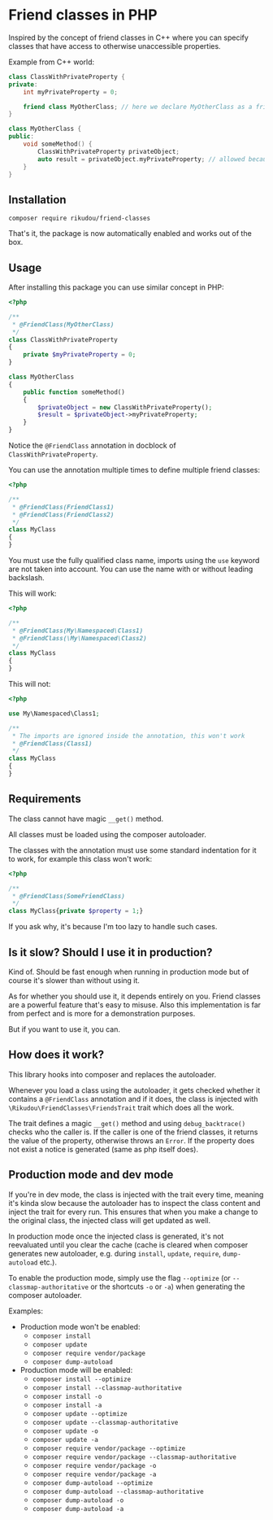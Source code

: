 # Friend classes in PHP

Inspired by the concept of friend classes in C++ where you can specify classes that have access
to otherwise unaccessible properties.

Example from C++ world:

```c++
class ClassWithPrivateProperty {
private:
    int myPrivateProperty = 0;

    friend class MyOtherClass; // here we declare MyOtherClass as a friend
}

class MyOtherClass {
public:
    void someMethod() {
        ClassWithPrivateProperty privateObject;
        auto result = privateObject.myPrivateProperty; // allowed because MyOtherClass is declared as a friend of ClassWithPrivateProperty
    }    
}
```

## Installation

`composer require rikudou/friend-classes`

That's it, the package is now automatically enabled and works out of the box.

## Usage

After installing this package you can use similar concept in PHP:

```php
<?php

/**
 * @FriendClass(MyOtherClass)
 */
class ClassWithPrivateProperty
{
    private $myPrivateProperty = 0;
}

class MyOtherClass
{
    public function someMethod()
    {
        $privateObject = new ClassWithPrivateProperty();
        $result = $privateObject->myPrivateProperty;
    }
}
```

Notice the `@FriendClass` annotation in docblock of `ClassWithPrivateProperty`.

You can use the annotation multiple times to define multiple friend classes:

```php
<?php

/**
 * @FriendClass(FriendClass1)
 * @FriendClass(FriendClass2)
 */
class MyClass
{
}
```

You must use the fully qualified class name, imports using the `use` keyword are not taken into account.
You can use the name with or without leading backslash.

This will work:

```php
<?php

/**
 * @FriendClass(My\Namespaced\Class1)
 * @FriendClass(\My\Namespaced\Class2)
 */
class MyClass
{
}
```

This will not:

```php
<?php

use My\Namespaced\Class1;

/**
 * The imports are ignored inside the annotation, this won't work
 * @FriendClass(Class1)
 */
class MyClass
{
}
```

## Requirements

The class cannot have magic `__get()` method.

All classes must be loaded using the composer autoloader.

The classes with the annotation must use some standard indentation for it to work, for example this class won't work:

```php
<?php

/**
 * @FriendClass(SomeFriendClass)
 */
class MyClass{private $property = 1;}
```

If you ask why, it's because I'm too lazy to handle such cases.

## Is it slow? Should I use it in production?

Kind of. Should be fast enough when running in production mode but of course it's slower than without using it.

As for whether you should use it, it depends entirely on you. Friend classes are a powerful feature that's easy
to misuse. Also this implementation is far from perfect and is more for a demonstration purposes.

But if you want to use it, you can.

## How does it work?

This library hooks into composer and replaces the autoloader.

Whenever you load a class using the autoloader, it gets checked whether it contains a `@FriendClass` annotation and if
it does, the class is injected with `\Rikudou\FriendClasses\FriendsTrait` trait which does all the work.

The trait defines a magic `__get()` method and using `debug_backtrace()` checks who the caller is. If the caller is
one of the friend classes, it returns the value of the property, otherwise throws an `Error`. If the property does not
exist a notice is generated (same as php itself does).

## Production mode and dev mode

If you're in dev mode, the class is injected with the trait every time, meaning it's kinda slow because the autoloader
has to inspect the class content and inject the trait for every run. This ensures that when you make a change to
the original class, the injected class will get updated as well.

In production mode once the injected class is generated, it's not reevaluated until you clear the cache (cache is
cleared when composer generates new autoloader, e.g. during `install`, `update`, `require`, `dump-autoload` etc.).

To enable the production mode, simply use the flag `--optimize` (or `--classmap-authoritative` or the shortcuts
`-o` or `-a`) when generating the composer autoloader.

Examples:

- Production mode won't be enabled:
    - `composer install`
    - `composer update`
    - `composer require vendor/package`
    - `composer dump-autoload`
- Production mode will be enabled:
    - `composer install --optimize`
    - `composer install --classmap-authoritative`
    - `composer install -o`
    - `composer install -a`
    - `composer update --optimize`
    - `composer update --classmap-authoritative`
    - `composer update -o`
    - `composer update -a`
    - `composer require vendor/package --optimize`
    - `composer require vendor/package --classmap-authoritative`
    - `composer require vendor/package -o`
    - `composer require vendor/package -a`
    - `composer dump-autoload --optimize`
    - `composer dump-autoload --classmap-authoritative`
    - `composer dump-autoload -o`
    - `composer dump-autoload -a`
    
